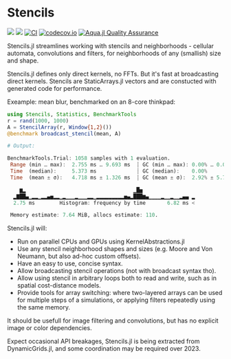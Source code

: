 # Stencils

[![](https://img.shields.io/badge/docs-stable-blue.svg)](https://rafaqz.github.io/Stencils.jl/stable)
[![](https://img.shields.io/badge/docs-dev-blue.svg)](https://rafaqz.github.io/Stencils.jl/dev)
[![CI](https://github.com/rafaqz/Stencils.jl/actions/workflows/ci.yml/badge.svg)](https://github.com/rafaqz/Stencils.jl/actions/workflows/ci.yml)
[![codecov.io](http://codecov.io/github/rafaqz/Stencils.jl/coverage.svg?branch=master)](http://codecov.io/github/rafaqz/Stencils.jl?branch=master)
[![Aqua.jl Quality Assurance](https://img.shields.io/badge/Aqua.jl-%F0%9F%8C%A2-aqua.svg)](https://github.com/JuliaTesting/Aqua.jl)

Stencils.jl streamlines working with stencils and neighborhoods - 
cellular automata, convolutions and filters, for neighborhoods of any 
(smallish) size and shape.

Stencils.jl defines only direct kernels, no FFTs. But it's fast at 
broadcasting direct kernels. Stencils are StaticArrays.jl vectors 
and are constucted with generated code for performance.

Exeample: mean blur, benchmarked on an 8-core thinkpad:

```julia
using Stencils, Statistics, BenchmarkTools
r = rand(1000, 1000)
A = StencilArray(r, Window{1,2}())
@benchmark broadcast_stencil(mean, A)

# Output:

BenchmarkTools.Trial: 1058 samples with 1 evaluation.
 Range (min … max):  2.755 ms … 9.693 ms  ┊ GC (min … max): 0.00% … 0.00%
 Time  (median):     5.373 ms             ┊ GC (median):    0.00%
 Time  (mean ± σ):   4.718 ms ± 1.326 ms  ┊ GC (mean ± σ):  2.92% ± 5.78%

    ▆▂                                   ▁█▅                 
  ▂▇██▄▁▂▂▁▂▂▄▅▂▂▁▂▁▁▁▂▁▁▁▂▂▁▂▂▂▂▂▂▂▂▂▅▄▂███▆▄▁▁▁▁▂▁▁▂▁▁▂▄▄ ▂
  2.75 ms        Histogram: frequency by time       6.82 ms <

 Memory estimate: 7.64 MiB, allocs estimate: 110.
```

Stencils.jl will:

- Run on parallel CPUs and GPUs using KernelAbstractions.jl
- Use any stencil neighborhood shapes and sizes (e.g. Moore and Von Neumann, but also ad-hoc custom offsets).
- Have an easy to use, concise syntax.
- Allow broadcasting stencil operations (not with broadcast syntax tho).
- Allow using stencil in arbitrary loops both to read and write, 
  such as in spatial cost-distance models.
- Provide tools for array switching: where two-layered arrays can be used for
  multiple steps of a simulations, or applying filters repeatedly using the same memory.

It should be usefull for image filtering and convolutions, but has no explicit image or color dependencies.

Expect occasional API breakages, Stencils.jl is being extracted from DynamicGrids.jl, and some coordination
may be required over 2023.
